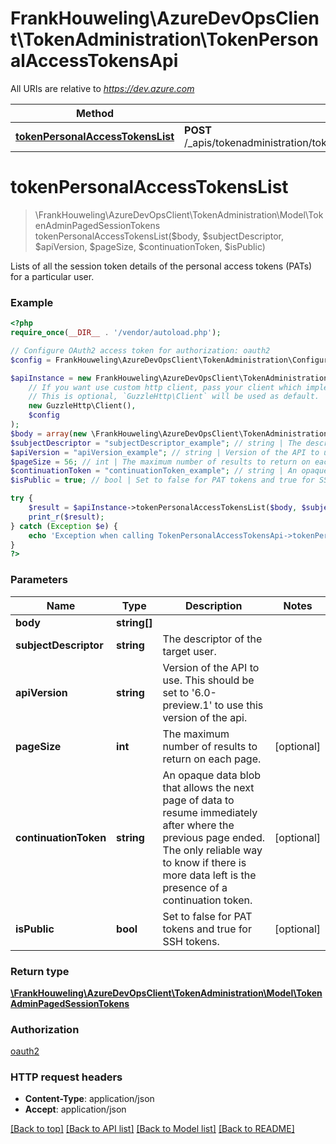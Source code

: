 # FrankHouweling\AzureDevOpsClient\TokenAdministration\TokenPersonalAccessTokensApi

All URIs are relative to *https://dev.azure.com*

Method | HTTP request | Description
------------- | ------------- | -------------
[**tokenPersonalAccessTokensList**](TokenPersonalAccessTokensApi.md#tokenPersonalAccessTokensList) | **POST** /_apis/tokenadministration/tokenpersonalaccesstokens/{subjectDescriptor} | 


# **tokenPersonalAccessTokensList**
> \FrankHouweling\AzureDevOpsClient\TokenAdministration\Model\TokenAdminPagedSessionTokens tokenPersonalAccessTokensList($body, $subjectDescriptor, $apiVersion, $pageSize, $continuationToken, $isPublic)



Lists of all the session token details of the personal access tokens (PATs) for a particular user.

### Example
```php
<?php
require_once(__DIR__ . '/vendor/autoload.php');

// Configure OAuth2 access token for authorization: oauth2
$config = FrankHouweling\AzureDevOpsClient\TokenAdministration\Configuration::getDefaultConfiguration()->setAccessToken('YOUR_ACCESS_TOKEN');

$apiInstance = new FrankHouweling\AzureDevOpsClient\TokenAdministration\Api\TokenPersonalAccessTokensApi(
    // If you want use custom http client, pass your client which implements `GuzzleHttp\ClientInterface`.
    // This is optional, `GuzzleHttp\Client` will be used as default.
    new GuzzleHttp\Client(),
    $config
);
$body = array(new \FrankHouweling\AzureDevOpsClient\TokenAdministration\Model\string[]()); // string[] | 
$subjectDescriptor = "subjectDescriptor_example"; // string | The descriptor of the target user.
$apiVersion = "apiVersion_example"; // string | Version of the API to use.  This should be set to '6.0-preview.1' to use this version of the api.
$pageSize = 56; // int | The maximum number of results to return on each page.
$continuationToken = "continuationToken_example"; // string | An opaque data blob that allows the next page of data to resume immediately after where the previous page ended. The only reliable way to know if there is more data left is the presence of a continuation token.
$isPublic = true; // bool | Set to false for PAT tokens and true for SSH tokens.

try {
    $result = $apiInstance->tokenPersonalAccessTokensList($body, $subjectDescriptor, $apiVersion, $pageSize, $continuationToken, $isPublic);
    print_r($result);
} catch (Exception $e) {
    echo 'Exception when calling TokenPersonalAccessTokensApi->tokenPersonalAccessTokensList: ', $e->getMessage(), PHP_EOL;
}
?>
```

### Parameters

Name | Type | Description  | Notes
------------- | ------------- | ------------- | -------------
 **body** | **string[]**|  |
 **subjectDescriptor** | **string**| The descriptor of the target user. |
 **apiVersion** | **string**| Version of the API to use.  This should be set to &#39;6.0-preview.1&#39; to use this version of the api. |
 **pageSize** | **int**| The maximum number of results to return on each page. | [optional]
 **continuationToken** | **string**| An opaque data blob that allows the next page of data to resume immediately after where the previous page ended. The only reliable way to know if there is more data left is the presence of a continuation token. | [optional]
 **isPublic** | **bool**| Set to false for PAT tokens and true for SSH tokens. | [optional]

### Return type

[**\FrankHouweling\AzureDevOpsClient\TokenAdministration\Model\TokenAdminPagedSessionTokens**](../Model/TokenAdminPagedSessionTokens.md)

### Authorization

[oauth2](../../README.md#oauth2)

### HTTP request headers

 - **Content-Type**: application/json
 - **Accept**: application/json

[[Back to top]](#) [[Back to API list]](../../README.md#documentation-for-api-endpoints) [[Back to Model list]](../../README.md#documentation-for-models) [[Back to README]](../../README.md)

